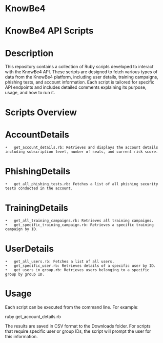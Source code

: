 # KnowBe4

# KnowBe4 API Scripts

# Description

This repository contains a collection of Ruby scripts developed to interact with the KnowBe4 API. These scripts are designed to fetch various types of data from the KnowBe4 platform, including user details, training campaigns, phishing tests, and account information. Each script is tailored for specific API endpoints and includes detailed comments explaining its purpose, usage, and how to run it.

# Scripts Overview

# AccountDetails

	•	get_account_details.rb: Retrieves and displays the account details including subscription level, number of seats, and current risk score.

# PhishingDetails

	•	get_all_phishing_tests.rb: Fetches a list of all phishing security tests conducted in the account.

# TrainingDetails

	•	get_all_training_campaigns.rb: Retrieves all training campaigns.
	•	get_specific_training_campaign.rb: Retrieves a specific training campaign by ID.

# UserDetails

	•	get_all_users.rb: Fetches a list of all users.
	•	get_specific_user.rb: Retrieves details of a specific user by ID.
	•	get_users_in_group.rb: Retrieves users belonging to a specific group by group ID.

# Usage

Each script can be executed from the command line. For example:

ruby get_account_details.rb

The results are saved in CSV format to the Downloads folder. For scripts that require specific user or group IDs, the script will prompt the user for this information.
